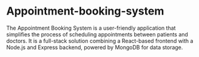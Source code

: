 # Appointment-booking-system
The Appointment Booking System is a user-friendly application that simplifies the process of scheduling appointments between patients and doctors. It is a full-stack solution combining a React-based frontend with a Node.js and Express backend, powered by MongoDB for data storage.
